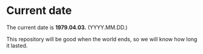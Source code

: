 # Current date

The current date is **1979.04.03.** (YYYY.MM.DD.)

This repository will be good when the world ends, so we will know how long it lasted.